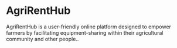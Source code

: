 # AgriRentHub
AgriRentHub is a user-friendly online platform designed to empower farmers by facilitating equipment-sharing within their agricultural community and other people.. 
